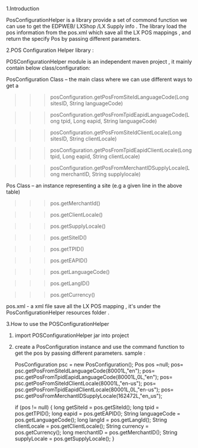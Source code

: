 1.Introduction 

 PosConfigurationHelper is a library provide a set of commond function we can use to get the EDPWEB/ LXShop /LX Supply info .  The library load the pos information from the pos.xml which  save all  the LX POS mappings , and return the specify Pos  by passing different parameters.

2.POS Configuration Helper library :

POSConfigurationHelper module is an independent maven project , it  mainly contain below class/configuration:

PosConfiguration Class – the main class where we can use different ways to get a <Site>
>>> posConfiguration.getPosFromSiteIdLanguageCode(Long sitesID, String languageCode)

>>> posConfiguration.getPosFromTpidEapidLanguageCode(Long tpid, Long eapid, String languageCode)

>>> posConfiguration.getPosFromSiteIdClientLocale(Long sitesID, String clientLocale)

>>> posConfiguration.getPosFromTpidEapidClientLocale(Long tpid, Long eapid, String clientLocale)

>>> posConfiguration.getPosFromMerchantIDSupplyLocale(Long merchantID, String supplylocale)

Pos Class – an instance representing a site (e.g a given line in the above table)

>>> pos.getMerchantId()

>>> pos.getClientLocale()

>>> pos.getSupplyLocale()

>>> pos.getSiteID()

>>> pos.getTPID()

>>> pos.getEAPID()

>>> pos.getLanguageCode()

>>> pos.getLangID()

>>> pos.getCurrency()

pos.xml - a xml file save all the LX POS mapping , it's under the PosConfigurationHelper  resources folder .


3.How to use the POSConfigurationHelper

   1) import POSConfigurationHelper jar into project 
   
   2) create a PosConfiguration instance and use the command function to get the pos by passing different parameters. 
sample :

        PosConfiguration psc = new PosConfiguration();
        Pos pos =null;
        pos= psc.getPosFromSiteIdLanguageCode(80001L,"en");
        pos= psc.getPosFromTpidEapidLanguageCode(80001L,0L,"en");
        pos= psc.getPosFromSiteIdClientLocale(80001L,"en-us");
        pos= psc.getPosFromTpidEapidClientLocale(80001L,0L,"en-us");
        pos= psc.getPosFromMerchantIDSupplyLocale(162472L,"en_us");

        if (pos != null)
        {
            long getSiteId = pos.getSiteId();
            long tpid = pos.getTPID();
            long eapid = pos.getEAPID();
            String languageCode = pos.getLanguageCode();
            long langId = pos.getLangId();
            String clientLocale = pos.getClientLocale();
            String currency = pos.getCurrency();
            long merchantID = pos.getMerchantID();
            String supplyLocale = pos.getSupplyLocale();
        } 
